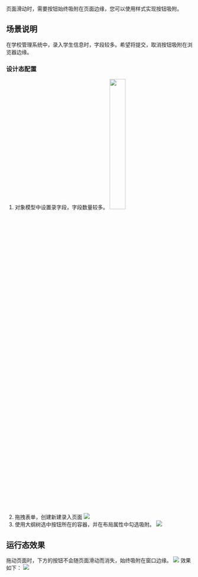 

页面滑动时，需要按钮始终吸附在页面边缘，您可以使用样式实现按钮吸附。


## 场景说明
在学校管理系统中，录入学生信息时，字段较多。希望将提交，取消按钮吸附在浏览器边缘。


### 设计态配置

1. 对象模型中设置录字段，字段数量较多。
<img src="https://qcloudimg.tencent-cloud.cn/raw/795d5600b27761f08c897af4f8a2c923.png" width="30%"></img>
2. 拖拽表单，创建新建录入页面
<img src="https://qcloudimg.tencent-cloud.cn/raw/272e1105607ad58a0cda265131290454.png"></img>
3. 使用大纲树选中按钮所在的容器，并在布局属性中勾选吸附。
<img src="https://qcloudimg.tencent-cloud.cn/raw/49c8b8aff170b87279f47565127eae7c.png"></img>


## 运行态效果

拖动页面时，下方的按钮不会随页面滑动而消失，始终吸附在窗口边缘。
<img src="https://qcloudimg.tencent-cloud.cn/raw/ea76e1f8539d9132b44efec10fcb3c29.png"></img>
效果如下：
<img src="https://qcloudimg.tencent-cloud.cn/raw/8b69ed8add295cee1567e5ff23475ce6.png"></img>

